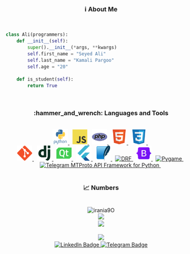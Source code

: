 
<br/>
<h3 align="center">ℹ️ About Me</h3>
<br/>

```python
class Ali(programmers):
    def __init__(self):
        super().__init__(*args, **kwargs)
        self.first_name = "Seyed Ali"
        self.last_name = "Kamali Pargoo"
        self.age = "20"
       
    def is_student(self):
        return True
```

<div align="center">
    <br/>
    <h3>:hammer_and_wrench: Languages and Tools</h3>
    <br/>
    <a href="https://www.python.org/" target="_blank" rel="noreferrer">
        <img src="https://github.com/devicons/devicon/blob/master/icons/python/python-original-wordmark.svg" title="Python" alt="Python" width="40" height="40"/>
    </a>&nbsp;
    <a href="https://www.javascript.com/" target="_blank" rel="noreferrer">
        <img src="https://github.com/devicons/devicon/blob/master/icons/javascript/javascript-original.svg" title="JavaScript" alt="JavaScript" width="40" height="40"/>
    </a>&nbsp;
    <!--- 
    <a href="https://docs.microsoft.com/en-us/dotnet/csharp/" target="_blank" rel="noreferrer">
        <img src="https://github.com/devicons/devicon/blob/master/icons/csharp/csharp-original.svg" title="Csharp" alt="Csharp" width="40" height="40"/>
    </a>&nbsp;
    -->
    <a href="https://www.php.net/" target="_blank" rel="noreferrer">
        <img src="https://github.com/devicons/devicon/blob/master/icons/php/php-original.svg" title="Php" alt="Php" width="40" height="40"/>
    </a>&nbsp;
    <a href="https://developer.mozilla.org/en-US/docs/Glossary/HTML5" target="_blank" rel="noreferrer">
        <img src="https://github.com/devicons/devicon/blob/master/icons/html5/html5-original.svg" title="Html5" alt="Html5" width="40" height="40"/>
    </a>&nbsp;
    <a href="https://developer.mozilla.org/en-US/docs/Web/CSS" target="_blank" rel="noreferrer">
        <img src="https://github.com/devicons/devicon/blob/master/icons/css3/css3-original.svg" title="Css" alt="Css" width="40" height="40"/>
    </a>&nbsp;
  <br>
    <a href="https://git-scm.com/" target="_blank" rel="noreferrer">
        <img src="https://github.com/devicons/devicon/blob/master/icons/git/git-original.svg" title="Git" alt="Git" width="40" height="40"/>
    </a>&nbsp;
    <a href="https://www.djangoproject.com/" target="_blank" rel="noreferrer">
        <img src="https://github.com/devicons/devicon/blob/master/icons/django/django-plain.svg" title="Django" alt="Django" width="40" height="40"/>
    </a>&nbsp;
    <a href="https://www.qt.io/" target="_blank" rel="noreferrer">
        <img src="https://github.com/devicons/devicon/blob/master/icons/qt/qt-original.svg" title="Qt" alt="Qt" width="40" height="40"/>
    </a>&nbsp;
    <a href="https://flutter.dev/" target="_blank" rel="noreferrer">
        <img src="https://raw.githubusercontent.com/devicons/devicon/master/icons/flutter/flutter-original.svg" title="Flutter" alt="Flutter" width="40" height="40"/>
    </a>&nbsp;
    <a href="https://www.sqlite.org/" target="_blank" rel="noreferrer">
        <img src="https://github.com/devicons/devicon/blob/master/icons/sqlite/sqlite-original.svg" title="SQL lite" alt="SQL lite" width="40" height="40"/>
    </a>&nbsp;
    <a href="https://www.django-rest-framework.org/" target="_blank" rel="noreferrer">
        <img src="https://www.django-rest-framework.org/img/logo.png" title="DRF" alt="DRF" width="80" height="40"/>
    </a>&nbsp;
    <a href="https://getbootstrap.com/" target="_blank" rel="noreferrer">
        <img src="https://github.com/devicons/devicon/blob/master/icons/bootstrap/bootstrap-original.svg" title="BootStrap" alt="BootStrap" width="40" height="40"/>
    </a>&nbsp;
    <a href="https://pygame.org/" target="_blank" rel="noreferrer">
        <img src="https://www.pygame.org/images/logo_lofi.png" title="Pygame" alt="Pygame" width="40" height="40"/>
    </a>&nbsp;
    <a href="https://docs.pyrogram.org/" target="_blank" rel="noreferrer">
        <img src="https://camo.githubusercontent.com/23bd8586f8d0549172b03886618d5337c7c3f655220d81d35ce837b62639419d/68747470733a2f2f646f63732e7079726f6772616d2e6f72672f5f7374617469632f7079726f6772616d2e706e67" title="Telegram MTProto API Framework for Python" alt="Telegram MTProto API Framework for Python" width="40" height="40"/>
    </a>&nbsp;

</div>

<div align="center">
   <br/>
   <h3>📈 Numbers</h3>
   <br/>
   <img
      align="center"
      src="https://github-readme-stats.vercel.app/api?username=irania9O&count_private=false&include_all_commits=true&show_icons=true&hide_border=true&bg_color=white&text_color=black&title_color=blue&icon_color=blue"
      alt="irania9O"
      />
      <br/>
   <img
      src="http://github-readme-streak-stats.herokuapp.com?user=irania9O&theme=light&hide_border=true&background=white&ring=50A6FF&fire=FF9022&currStreakLabel=black"
      />
      <br/>
   <img
      src="https://github-readme-stats.vercel.app/api/top-langs/?username=irania9O&langs_count=6&hide=javascript,css,scss,less,html,ruby&layout=compact&hide_border=true&bg_color=white&text_color=black&title_color=blue&icon_color=blue&card_width=445"
      />

</div>
<br/>
<div id="header" align="center">
  <img src="https://media.giphy.com/media/M9gbBd9nbDrOTu1Mqx/giphy.gif" width="100"/>
  <div id="badges">
  <a href="https://www.linkedin.com/in/salikamali/">
    <img src="https://img.shields.io/badge/LinkedIn-blue?style=for-the-badge&logo=linkedin&logoColor=white" alt="LinkedIn Badge"/>
  </a>
  
  <a href="https://t.me/irania9O">
    <img src="https://img.shields.io/badge/Telegram-red?style=for-the-badge&logo=telegram&logoColor=white" alt="Telegram Badge"/>
  </a>
</div>
</div>

